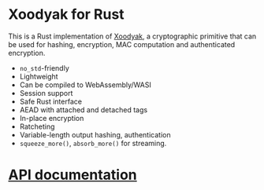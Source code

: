 # Xoodyak for Rust

This is a Rust implementation of [Xoodyak](https://csrc.nist.gov/CSRC/media/Projects/lightweight-cryptography/documents/round-2/spec-doc-rnd2/Xoodyak-spec-round2.pdf), a cryptographic primitive that can be used for hashing, encryption, MAC computation and authenticated encryption.

* `no_std`-friendly
* Lightweight
* Can be compiled to WebAssembly/WASI
* Session support
* Safe Rust interface
* AEAD with attached and detached tags
* In-place encryption
* Ratcheting
* Variable-length output hashing, authentication
* `squeeze_more()`, `absorb_more()` for streaming.

# [API documentation](https://docs.rs/xoodyak)
